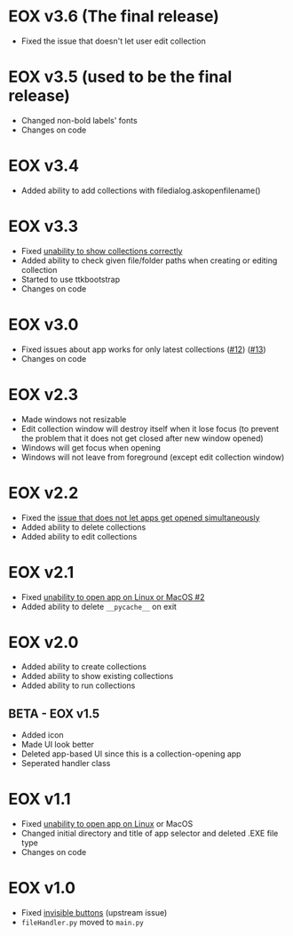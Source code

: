 # EOX v3.6 (The final release)

- Fixed the issue that doesn't let user edit collection

# EOX v3.5 (used to be the final release)

- Changed non-bold labels' fonts
- Changes on code

# EOX v3.4

- Added ability to add collections with filedialog.askopenfilename()

# EOX v3.3

- Fixed [unability to show collections correctly](https://github.com/ygz213/EasyOpenX/issues/15)
- Added ability to check given file/folder paths when creating or editing collection
- Started to use ttkbootstrap
- Changes on code

# EOX v3.0

- Fixed issues about app works for only latest collections ([#12](https://github.com/ygz213/EasyOpenX/issues/12)) ([#13](https://github.com/ygz213/EasyOpenX/issues/13))
- Changes on code

# EOX v2.3

- Made windows not resizable
- Edit collection window will destroy itself when it lose focus (to prevent the problem that it does not get closed after new window opened)
- Windows will get focus when opening
- Windows will not leave from foreground (except edit collection window)

# EOX v2.2

- Fixed the [issue that does not let apps get opened simultaneously](https://github.com/ygz213/EasyOpenX/issues/8)
- Added ability to delete collections
- Added ability to edit collections

# EOX v2.1

- Fixed [unability to open app on Linux or MacOS #2](https://github.com/ygz213/EasyOpenX/issues/6)
- Added ability to delete `__pycache__` on exit

# EOX v2.0

- Added ability to create collections
- Added ability to show existing collections
- Added ability to run collections

## BETA - EOX v1.5

- Added icon
- Made UI look better
- Deleted app-based UI since this is a collection-opening app
- Seperated handler class

# EOX v1.1

- Fixed [unability to open app on Linux](https://github.com/ygz213/EasyOpenX/issues/3) or MacOS
- Changed initial directory and title of app selector and deleted .EXE file type
- Changes on code

# EOX v1.0

- Fixed [invisible buttons](https://github.com/Ernesto905/EasyOpen/issues/1) (upstream issue)
- `fileHandler.py` moved to `main.py`
